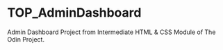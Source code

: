 # TOP_AdminDashboard
Admin Dashboard Project from Intermediate HTML &amp; CSS Module of The Odin Project.
